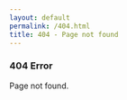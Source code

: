 ```yaml
---
layout: default
permalink: /404.html
title: 404 - Page not found
---
```


### 404 Error

Page not found.